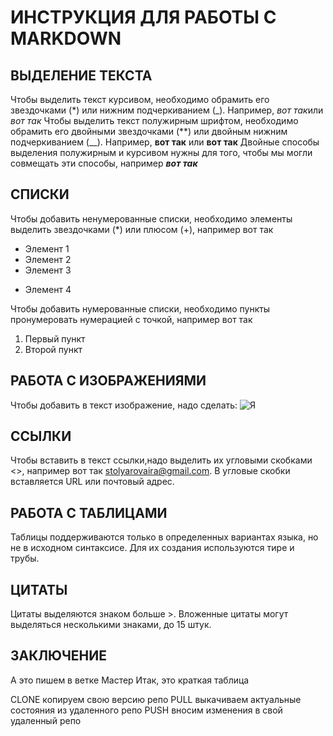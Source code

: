 # ИНСТРУКЦИЯ ДЛЯ РАБОТЫ С MARKDOWN

## ВЫДЕЛЕНИЕ ТЕКСТА

Чтобы выделить текст курсивом, необходимо обрамить его звездочками (*) или нижним подчеркиванием (_). Например, *вот так*или _вот так_
Чтобы выделить текст полужирным шрифтом, необходимо обрамить его двойными звездочками (**) или двойным нижним подчеркиванием (__). Например, **вот так** или __вот так__
Двойные способы выделения полужирным и курсивом нужны для того, чтобы мы могли совмещать эти способы, например _**вот так**_

## СПИСКИ

Чтобы добавить ненумерованные списки, необходимо элементы выделить звездочками (*) или плюсом (+), например вот так
* Элемент 1
* Элемент 2
* Элемент 3
+ Элемент 4

Чтобы добавить нумерованные списки, необходимо пункты пронумеровать нумерацией с точкой, например вот так
1. Первый пункт
2. Второй пункт


## РАБОТА С ИЗОБРАЖЕНИЯМИ

Чтобы добавить в текст изображение, надо сделать:
![Я](%D1%8F%D0%BD%D0%BE%D1%80%D0%BC.jpg)

## ССЫЛКИ

Чтобы вставить в текст ссылки,надо выделить их угловыми скобками <>, например вот так <stolyarovaira@gmail.com>. В угловые скобки вставляется URL или почтовый адрес.

## РАБОТА С ТАБЛИЦАМИ

Таблицы поддерживаются только в определенных вариантах языка, но не в исходном синтаксисе. Для их создания используются тире и трубы.

## ЦИТАТЫ

Цитаты выделяются знаком больше >. Вложенные цитаты могут выделяться несколькими знаками, до 15 штук.

## ЗАКЛЮЧЕНИЕ

А это пишем в ветке Мастер
Итак, это краткая таблица

CLONE
копируем свою версию репо
PULL
выкачиваем актуальные состояния из удаленного репо
PUSH
вносим изменения в свой удаленный репо